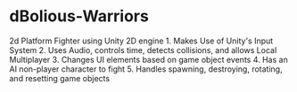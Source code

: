 # dBolious-Warriors
2d Platform Fighter using Unity 2D engine
        1. Makes Use of Unity's Input System
        2. Uses Audio, controls time, detects collisions, and allows Local Multiplayer
        3. Changes UI elements based on game object events
        4. Has an AI non-player character to fight
        5. Handles spawning, destroying, rotating, and resetting game objects
